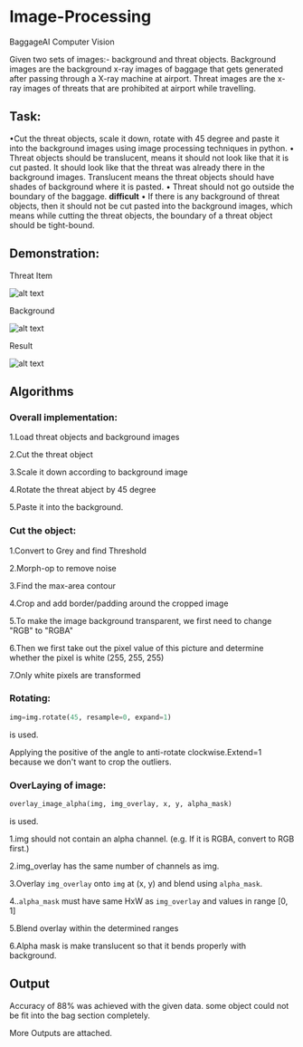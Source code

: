 # Image-Processing
BaggageAI Computer Vision 

Given two sets of images:- background and threat objects. Background images are the background x-ray images of baggage that gets generated after passing through a X-ray machine at airport. Threat images are the x-ray images of threats that are prohibited at airport while travelling.
## Task:
•Cut the threat objects, scale it down, rotate with 45 degree and paste it into the background images using image processing techniques in python.
• Threat objects should be translucent, means it should not look like that it is cut pasted. It should look like that the threat was already there in the background images. Translucent means the threat objects should have shades of background where it is pasted.
• Threat should not go outside the boundary of the baggage. **difficult**
• If there is any background of threat objects, then it should not be cut pasted into the
background images, which means while cutting the threat objects, the boundary of a threat object should be tight-bound.

## Demonstration:

Threat Item

![alt text](https://drive.google.com/file/d/1YsMj3jLTM4Z61D-EKOBgj6YdHuXgkCW\_/view?usp=sharing)

Background

![alt text](https://drive.google.com/file/d/1WzW9D8R8xO4Q-i5Gnc1pI4tsy\_XJhGEz/view?usp=sharing)

Result

![alt text](https://drive.google.com/file/d/1rQor9uybjZo\_kT9qYcqn-eB5-M0O7Xjl/view?usp=sharing)

## Algorithms

### Overall implementation:

1.Load threat objects and background images

2.Cut the threat object

3.Scale it down according to background image

4.Rotate the threat abject by 45 degree

5.Paste it into the background.

### Cut the object:

1.Convert to Grey and find Threshold

2.Morph-op to remove noise

3.Find the max-area contour

4.Crop and add border/padding around the cropped image

5.To make the image background transparent, we first need to change "RGB" to "RGBA"

6.Then we first take out the pixel value of this picture and determine whether the pixel is white (255, 255, 255)  
  
7.Only white pixels are transformed 

### Rotating:
```python
img=img.rotate(45, resample=0, expand=1)   
```
is used.

Applying the positive of the angle to anti-rotate clockwise.Extend=1 because we don't want to crop the outliers.

### OverLaying of image:
```python
overlay_image_alpha(img, img_overlay, x, y, alpha_mask) 
```
is used.

1.img should not contain an alpha channel. (e.g. If it is RGBA, convert to RGB first.)

2.img_overlay has the same number of channels as img.

3.Overlay `img_overlay` onto `img` at (x, y) and blend using `alpha_mask`.

4..`alpha_mask` must have same HxW as `img_overlay` and values in range [0, 1]

5.Blend overlay within the determined ranges

6.Alpha mask is make translucent so that it bends properly with background.


## Output

Accuracy of 88% was achieved with the given data. some object could not be fit into the bag section completely.

More Outputs are attached.
